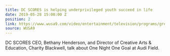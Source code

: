```yaml
---
title: DC SCORES is helping underprivileged youth succeed in life
date: 2019-05-28 15:08:00 Z
position: 2
link: https://www.wusa9.com/video/entertainment/television/programs/great-day-washington/dc-scores-is-helping-underprivileged-youth-succeed-in-life/65-676025bb-86ca-405b-aac4-1fcb74f61dd0
source: WUSA9
---
```


DC SCORES CEO, Bethany Henderson, and Director of Creative Arts & Education, Charity Blackwell, talk about One Night One Goal at Audi Field.
